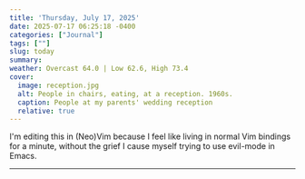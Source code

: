 ```yaml
---
title: 'Thursday, July 17, 2025'
date: 2025-07-17 06:25:18 -0400
categories: ["Journal"]
tags: [""]
slug: today
summary: 
weather: Overcast 64.0 | Low 62.6, High 73.4
cover: 
  image: reception.jpg
  alt: People in chairs, eating, at a reception. 1960s.
  caption: People at my parents' wedding reception
  relative: true
---
```


I'm editing this in (Neo)Vim because I feel like living in normal Vim bindings for a minute, without the grief I cause myself trying to use evil-mode in Emacs.

----

